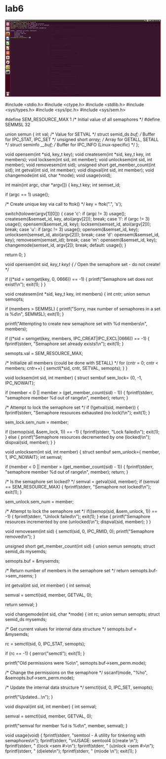 # lab6
![](66.png)

#include <stdio.h>
#include <ctype.h>
#include <stdlib.h>
#include <sys/types.h>
#include <sys/ipc.h>
#include <sys/sem.h>

#define SEM_RESOURCE_MAX  1       /* Initial value of all semaphores */
#define SEMMSL 32

union semun {
  int             val;    /* Value for SETVAL */
  struct semid_ds *buf;    /* Buffer for IPC_STAT, IPC_SET */
  unsigned short  *array;  /* Array for GETALL, SETALL */
  struct seminfo  *__buf;  /* Buffer for IPC_INFO (Linux-specific) */
};

void opensem(int *sid, key_t key);
void createsem(int *sid, key_t key, int members);
void locksem(int sid, int member);
void unlocksem(int sid, int member);
void removesem(int sid);
unsigned short get_member_count(int sid);
int getval(int sid, int member);
void dispval(int sid, int member);
void changemode(int sid, char *mode);
void usage(void);

int main(int argc, char *argv[])
{
  key_t key;
  int   semset_id;

  if (argc == 1) usage();

  /* Create unique key via call to ftok() */
  key = ftok(".", 's');

  switch(tolower(argv[1][0]))
  {
    case 'c':
      if (argc != 3) usage();
      createsem(&semset_id, key,  atoi(argv[2]));
      break;
    case 'l':
      if (argc != 3) usage();
      opensem(&semset_id, key);
      locksem(semset_id, atoi(argv[2]));
      break;
    case 'u':
      if (argc != 3) usage();
      opensem(&semset_id, key);
      unlocksem(semset_id, atoi(argv[2]));
      break;
    case 'd':
      opensem(&semset_id, key);
      removesem(semset_id);
      break;
    case 'm':
      opensem(&semset_id, key);
      changemode(semset_id, argv[2]);
      break;
     default:
      usage();
  }

  return 0;
}

void opensem(int *sid, key_t key)
{
  /* Open the semaphore set - do not create! */

  if ((*sid = semget(key, 0, 0666)) == -1)
  {
    printf("Semaphore set does not exist!\n");
    exit(1);
  }
}

void createsem(int *sid, key_t key, int members)
{
  int cntr;
  union semun semopts;

  if (members > SEMMSL) {
    printf("Sorry, max number of semaphores in a set is %d\n", SEMMSL);
    exit(1);
  }

  printf("Attempting to create new semaphore set with %d members\n", members);

  if ((*sid = semget(key, members, IPC_CREAT|IPC_EXCL|0666)) == -1)
  {
    fprintf(stderr, "Semaphore set already exists!\n");
    exit(1);
  }

  semopts.val = SEM_RESOURCE_MAX;

  /* Initialize all members (could be done with SETALL) */
  for (cntr = 0; cntr < members; cntr++) {
    semctl(*sid, cntr, SETVAL, semopts);
  }
}

void locksem(int sid, int member)
{
  struct sembuf sem_lock= {0, -1, IPC_NOWAIT};

  if (member < 0 || member > (get_member_count(sid) - 1))
  {
    fprintf(stderr, "semaphore member %d out of range\n", member);
    return;
  }

  /* Attempt to lock the semaphore set */
  if (!getval(sid, member))
  {
    fprintf(stderr, "Semaphore resources exhausted (no lock)!\n");
    exit(1);
  }

  sem_lock.sem_num = member;

  if ((semop(sid, &sem_lock, 1)) == -1)
  {
    fprintf(stderr, "Lock failed\n");
    exit(1);
  }
  else
  {
    printf("Semaphore resources decremented by one (locked)\n");
    dispval(sid, member);
  }
}

void unlocksem(int sid, int member)
{
  struct sembuf sem_unlock={ member, 1, IPC_NOWAIT};
  int semval;

  if (member < 0 || member > (get_member_count(sid) - 1))
  {
    fprintf(stderr, "semaphore member %d out of range\n", member);
    return;
  }

  /* Is the semaphore set locked? */
  semval = getval(sid, member);
  if (semval == SEM_RESOURCE_MAX) {
    fprintf(stderr, "Semaphore not locked!\n");
    exit(1);
  }

  sem_unlock.sem_num = member;

  /* Attempt to lock the semaphore set */
  if((semop(sid, &sem_unlock, 1)) == -1)
  {
    fprintf(stderr, "Unlock failed\n");
    exit(1);
  }
  else
  {
    printf("Semaphore resources incremented by one (unlocked)\n");
    dispval(sid, member);
  }
}

void removesem(int sid)
{
  semctl(sid, 0, IPC_RMID, 0);
  printf("Semaphore removed\n");
}

unsigned short get_member_count(int sid)
{
  union semun semopts;
  struct semid_ds mysemds;

  semopts.buf = &mysemds;

  /* Return number of members in the semaphore set */
  return semopts.buf->sem_nsems;
}

int getval(int sid, int member)
{
  int semval;

  semval = semctl(sid, member, GETVAL, 0);

  return semval;
}

void changemode(int sid, char *mode)
{
  int rc;
  union semun semopts;
  struct semid_ds mysemds;

  /* Get current values for internal data structure */
  semopts.buf = &mysemds;

  rc = semctl(sid, 0, IPC_STAT, semopts);

  if (rc == -1)
  {
    perror("semctl");
    exit(1);
  }

  printf("Old permissions were %o\n", semopts.buf->sem_perm.mode);

  /* Change the permissions on the semaphore */
  sscanf(mode, "%ho", &semopts.buf->sem_perm.mode);

  /* Update the internal data structure */
  semctl(sid, 0, IPC_SET, semopts);

  printf("Updated...\n");
}

void dispval(int sid, int member)
{
  int semval;

  semval = semctl(sid, member, GETVAL, 0);

  printf("semval for member %d is %d\n", member, semval);
}

void usage(void)
{
  fprintf(stderr, "semtool - A utility for tinkering with semaphores\n");
  fprintf(stderr, "\nUSAGE:  semtool4 (c)reate <semcount>\n");
  fprintf(stderr, "     (l)ock <sem #>\n");
  fprintf(stderr, "     (u)nlock <sem #>\n");
  fprintf(stderr, "     (d)elete\n");
  fprintf(stderr, "     (m)ode <mode>\n");
  exit(1);
}

